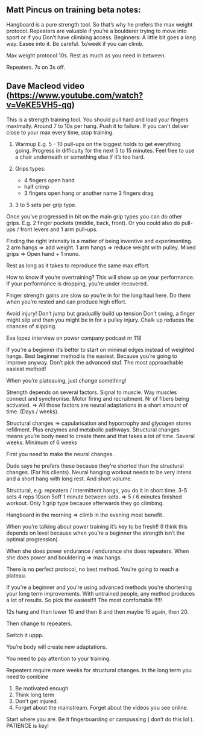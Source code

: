 ## Matt Pincus on training beta notes:

Hangboard is a pure strength tool.
So that’s why he prefers the max weight protocol.
Repeaters are valuable if you’re a boulderer trying to move into sport or if you 
Don’t have climbing access.
Beginners: A little bit goes a long way. Easee into it. Be careful. 1x/week if you can climb.

Max weight protocol 10s.
Rest as much as you need in between.

Repeaters.
7s on 3s off.

## Dave Macleod video (https://www.youtube.com/watch?v=VeKE5VH5-qg)

This is a strength training tool. 
You should pull hard and load your fingers maximally. 
Around 7 to 10s per hang.
Push it to failure.
If you can’t deliver close to your max every time, stop training.

1) Warmup 
     E.g. 5 - 10 pull-ups on the biggest holds to get everything going.
    Progress in difficulty for the next 5 to 15 minutes. 
    Feel free to use a chair underneath or something else if it’s too hard.

2) Grips types:

    - 4 fingers open hand
    - half crimp
    - 3 fingers open hang or another name 3 fingers drag

3) 3 to 5 sets per grip type.



Once you’ve progressed in bit on the main grip types you can do other grips.
E.g. 2 finger pockets (middle, back, front).
Or you could also do pull-ups / front levers and 1 arm pull-ups.

Finding the right intensity is a matter of being inventive and experimenting.
2 arm hangs => add weight.
1 arm hangs => reduce weight with pulley.
Mixed grips => Open hand + 1 mono.


Rest as long as it takes to reproduce the same max effort.

How to know if you’re overtraining? 
This will show up on your performance. If your performance is dropping, you’re under recovered.

Finger strength gains are slow so you’re in for the long haul here.
Do them when you’re rested and can produce high effort.

Avoid injury!
Don’t jump but graduallly build up tension
Don’t swing, a finger might slip and then you might be in for a pulley injury.
Chalk up reduces the chances of slipping.

Eva lopez interview on power company podcast nr 118

If you’re a beginner it’s better to start on minimal edges instead of weighted hangs.
Best beginner method is the easiest.
Because you’re going to improve anyway. 
Don’t pick the advanced stuf.
The most approachable easiest method!

When you’re plateauing, just change something!

Strength depends on several factors.
Signal to muscle.
Way muscles connect and synchronise.
Motor firing and recruitment.
Nr of fibers being activated.
=> All those factors are neural adaptations in a short amount of time. (Days / weeks).

Structural changes => capularisation and hyportrophy and glycogen stores refillment. Plus enzymes and metabolic pathways.
Structural changes means you’re body need to create them and that takes a lot of time.
Several weeks.
Minimum of 6 weeks 

First you need to make the neural changes.

Dude says he prefers these because they’re shorted than the structural changes. (For his clients).
Neural hanging workout needs to be very intens and a short hang with long rest. And short volume.

Structural, e.g. repeaters / intermittent hangs, you do it in short time. 
3-5 sets 4 reps 10son 5off 1 minute between sets. => 5 / 6 minutes finished workout.
Only 1 grip type because afterwards they go climbing.

Hangboard in the morning => climb in the evening most benefit.

When you’re talking about power training it’s key to be fresh!!
(I think this depends on level because when you’re a beginner the strength isn’t the optimal progression).

When she does power endurance / endurance she does repeaters.
When she does power and bouldering => max hangs.

There is no perfect protocol, no best method.
You’re going to reach a plateau.

If you’re a beginner and you’re using advanced methods you’re shortening your long term improvements.
With untrained people, any method produces a lot of results.
So pick the easiest!!!
The most comfortable !!!!!

12s hang and then lower 10 and then 8 and then maybe 15 again, then 20.

Then change to repeaters.

Switch it uppp.

You’re body will create new adaptations.

You need to pay attention to your training. 

Repeaters require more weeks for structural changes.
In the long term you need to combine


1) Be motivated enough 
2) Think long term
3) Don’t get injured.
4) Forget about the mainstream. Forget about the videos you see online.

Start where you are. Be it fingerboarding or campussing ( don’t do this lol ).
PATIENCE is key!








